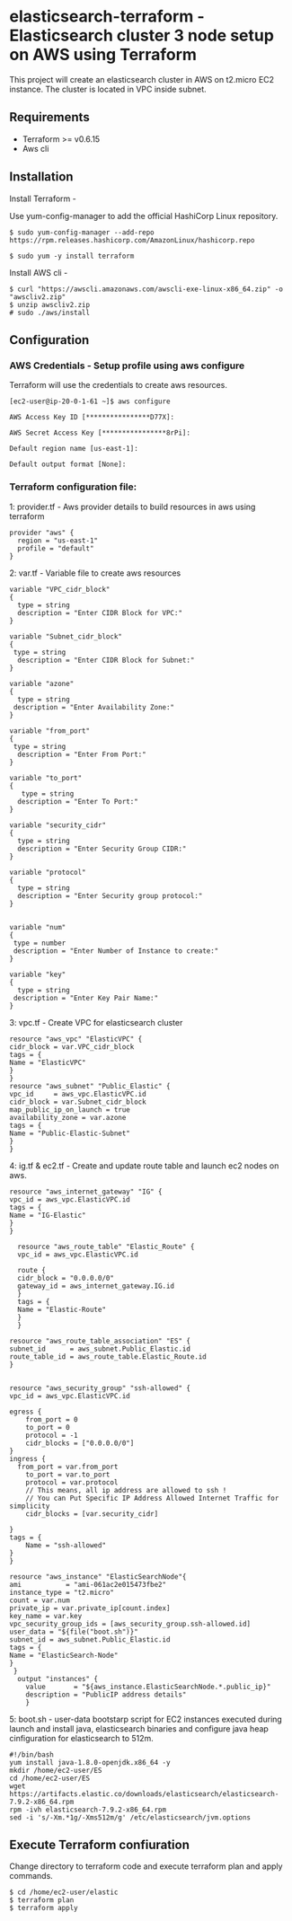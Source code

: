 # elasticsearch-terraform - Elasticsearch cluster 3 node setup on AWS using Terraform


This project will create an elasticsearch cluster in AWS on t2.micro EC2 instance. The cluster is located in VPC inside subnet.

## Requirements

* Terraform >= v0.6.15
* Aws cli 

## Installation

Install Terraform - 

Use yum-config-manager to add the official HashiCorp Linux repository.

    $ sudo yum-config-manager --add-repo https://rpm.releases.hashicorp.com/AmazonLinux/hashicorp.repo

    $ sudo yum -y install terraform

Install AWS cli -

    $ curl "https://awscli.amazonaws.com/awscli-exe-linux-x86_64.zip" -o "awscliv2.zip"
    $ unzip awscliv2.zip
    # sudo ./aws/install

## Configuration

### AWS Credentials - Setup profile using aws configure 

Terraform will use the credentials to create aws resources.

    [ec2-user@ip-20-0-1-61 ~]$ aws configure

    AWS Access Key ID [****************D77X]:

    AWS Secret Access Key [****************8rPi]:

    Default region name [us-east-1]:

    Default output format [None]:


### Terraform configuration file:

1: provider.tf - Aws provider details to build resources in aws using terraform

    provider "aws" {
      region = "us-east-1"
      profile = "default"
    }

2: var.tf - Variable file to create aws resources

    variable "VPC_cidr_block" 
    {
      type = string
      description = "Enter CIDR Block for VPC:" 
    }

    variable "Subnet_cidr_block"
    {
     type = string
      description = "Enter CIDR Block for Subnet:" 
    }

    variable "azone"
    {
      type = string
     description = "Enter Availability Zone:" 
    }

    variable "from_port"
    {
     type = string
      description = "Enter From Port:" 
    }

    variable "to_port" 
    {
       type = string
      description = "Enter To Port:" 
    }

    variable "security_cidr"
    {
      type = string
      description = "Enter Security Group CIDR:" 
    }

    variable "protocol"
    {
      type = string
      description = "Enter Security group protocol:" 
    }


    variable "num"
    {
     type = number
     description = "Enter Number of Instance to create:" 
    }

    variable "key"
    {
      type = string
     description = "Enter Key Pair Name:" 
    }

3: vpc.tf - Create VPC for elasticsearch cluster

    resource "aws_vpc" "ElasticVPC" {
    cidr_block = var.VPC_cidr_block
    tags = {
    Name = "ElasticVPC"
    }
    }
    resource "aws_subnet" "Public_Elastic" {
    vpc_id     = aws_vpc.ElasticVPC.id
    cidr_block = var.Subnet_cidr_block
    map_public_ip_on_launch = true
    availability_zone = var.azone
    tags = {
    Name = "Public-Elastic-Subnet"
    }
    }

4: ig.tf & ec2.tf - Create and update route table and launch ec2 nodes on aws.

    resource "aws_internet_gateway" "IG" {
    vpc_id = aws_vpc.ElasticVPC.id
    tags = {
    Name = "IG-Elastic"
    }
    }

      resource "aws_route_table" "Elastic_Route" {
      vpc_id = aws_vpc.ElasticVPC.id

      route {
      cidr_block = "0.0.0.0/0"
      gateway_id = aws_internet_gateway.IG.id
      }
      tags = {
      Name = "Elastic-Route"
      }
      }

    resource "aws_route_table_association" "ES" {
    subnet_id      = aws_subnet.Public_Elastic.id
    route_table_id = aws_route_table.Elastic_Route.id
    }


    resource "aws_security_group" "ssh-allowed" {
    vpc_id = aws_vpc.ElasticVPC.id
    
    egress {
        from_port = 0
        to_port = 0
        protocol = -1
        cidr_blocks = ["0.0.0.0/0"]
    }
    ingress {
 	  from_port = var.from_port
        to_port = var.to_port
        protocol = var.protocol
        // This means, all ip address are allowed to ssh !
        // You can Put Specific IP Address Allowed Internet Traffic for simplicity
        cidr_blocks = [var.security_cidr]

    }
    tags = {
        Name = "ssh-allowed"
    }
    }

    resource "aws_instance" "ElasticSearchNode"{
    ami           = "ami-061ac2e015473fbe2"
    instance_type = "t2.micro"
    count = var.num
    private_ip = var.private_ip[count.index]
    key_name = var.key
    vpc_security_group_ids = [aws_security_group.ssh-allowed.id]
    user_data = "${file("boot.sh")}"
    subnet_id = aws_subnet.Public_Elastic.id
    tags = {
    Name = "ElasticSearch-Node"
    }
     }
      output "instances" {
        value       = "${aws_instance.ElasticSearchNode.*.public_ip}"
        description = "PublicIP address details"
        }

5: boot.sh - user-data bootstarp script for EC2 instances executed during launch and install java, elasticsearch binaries and configure java heap cinfiguration for elasticsearch to 512m.

    #!/bin/bash
    yum install java-1.8.0-openjdk.x86_64 -y
    mkdir /home/ec2-user/ES
    cd /home/ec2-user/ES
    wget https://artifacts.elastic.co/downloads/elasticsearch/elasticsearch-7.9.2-x86_64.rpm
    rpm -ivh elasticsearch-7.9.2-x86_64.rpm
    sed -i 's/-Xm.*1g/-Xms512m/g' /etc/elasticsearch/jvm.options

## Execute Terraform confiuration 

Change directory to terraform code and execute terraform  plan and apply commands.

    $ cd /home/ec2-user/elastic
    $ terraform plan
    $ terraform apply


